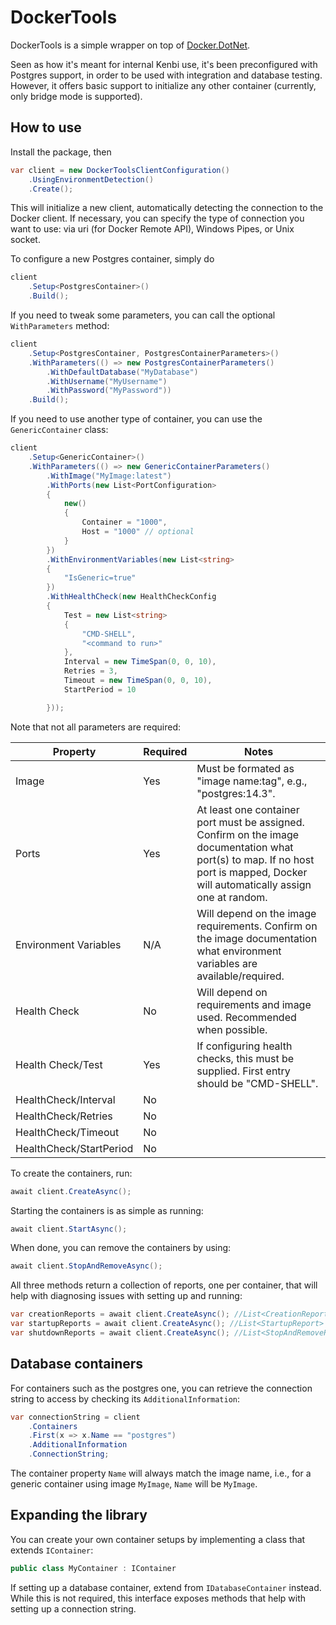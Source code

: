 # DockerTools

DockerTools is a simple wrapper on top of [Docker.DotNet](https://github.com/dotnet/Docker.DotNet).

Seen as how it's meant for internal Kenbi use, it's been preconfigured with Postgres support, in order to be used with integration and database testing.
However, it offers basic support to initialize any other container (currently, only bridge mode is supported).

## How to use

Install the package, then

```csharp
var client = new DockerToolsClientConfiguration()
    .UsingEnvironmentDetection()
    .Create();
```

This will initialize a new client, automatically detecting the connection to the Docker client. If necessary, you can specify the type of connection you want to use: via uri (for Docker Remote API), Windows Pipes, or Unix socket.

To configure a new Postgres container, simply do

```csharp
client
    .Setup<PostgresContainer>()
    .Build();
```

If you need to tweak some parameters, you can call the optional `WithParameters` method:

```csharp
client
    .Setup<PostgresContainer, PostgresContainerParameters>()
    .WithParameters(() => new PostgresContainerParameters()
        .WithDefaultDatabase("MyDatabase")
        .WithUsername("MyUsername")
        .WithPassword("MyPassword"))
    .Build();
```

If you need to use another type of container, you can use the `GenericContainer` class:

```csharp
client
    .Setup<GenericContainer>()
    .WithParameters(() => new GenericContainerParameters()
        .WithImage("MyImage:latest")
        .WithPorts(new List<PortConfiguration>
        {
            new()
            {
                Container = "1000",
                Host = "1000" // optional
            }
        })
        .WithEnvironmentVariables(new List<string>
        {
            "IsGeneric=true"
        })
        .WithHealthCheck(new HealthCheckConfig
        {
            Test = new List<string>
            {
                "CMD-SHELL",
                "<command to run>"
            },
            Interval = new TimeSpan(0, 0, 10),
            Retries = 3,
            Timeout = new TimeSpan(0, 0, 10),
            StartPeriod = 10

        }));
```

Note that not all parameters are required:

| Property                | Required | Notes                                                                                                                                                                            |
|-------------------------|----------|----------------------------------------------------------------------------------------------------------------------------------------------------------------------------------|
| Image                   |Yes       | Must be formated as "image name:tag", e.g., "postgres:14.3".                                                                                                                     |
| Ports                   |Yes       | At least one container port must be assigned. Confirm on the image documentation what port(s) to map. If no host port is mapped, Docker will automatically assign one at random. |
| Environment Variables   |N/A| Will depend on the image requirements. Confirm on the image documentation what environment variables are available/required.                                                     |
| Health Check            |No| Will depend on requirements and image used. Recommended when possible.                                                                                                           |
| Health Check/Test       |Yes| If configuring health checks, this must be supplied. First entry should be "CMD-SHELL".                                                                                          |
| HealthCheck/Interval    |No||
| HealthCheck/Retries     |No||
| HealthCheck/Timeout     |No||
| HealthCheck/StartPeriod |No||

To create the containers, run:

```csharp
await client.CreateAsync();
```

Starting the containers is as simple as running:

```csharp
await client.StartAsync();
```

When done, you can remove the containers by using:

```csharp
await client.StopAndRemoveAsync();
```

All three methods return a collection of reports, one per container, that will help with diagnosing issues with setting up and running:

```csharp
var creationReports = await client.CreateAsync(); //List<CreationReport>
var startupReports = await client.CreateAsync(); //List<StartupReport>
var shutdownReports = await client.CreateAsync(); //List<StopAndRemoveReport>
```

## Database containers

For containers such as the postgres one, you can retrieve the connection string to access by checking its `AdditionalInformation`:

```csharp
var connectionString = client
    .Containers
    .First(x => x.Name == "postgres")
    .AdditionalInformation
    .ConnectionString;
```

The container property `Name` will always match the image name, i.e., for a generic container using image `MyImage`, `Name` will be `MyImage`.

## Expanding the library

You can create your own container setups by implementing a class that extends `IContainer`:

```csharp
public class MyContainer : IContainer
```

If setting up a database container, extend from `IDatabaseContainer` instead. While this is not required, this interface exposes methods that help with setting up a connection string.